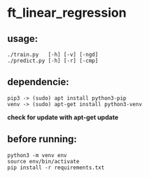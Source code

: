 # ft_linear_regression

## usage:
```
./train.py   [-h] [-v] [-ngd]
./predict.py [-h] [-r] [-cmp]
```

## dependencie:
```
pip3 -> (sudo) apt install python3-pip
venv -> (sudo) apt-get install python3-venv
```
**check for update with apt-get update**

## before running:
```
python3 -m venv env
source env/bin/activate
pip install -r requirements.txt
```
